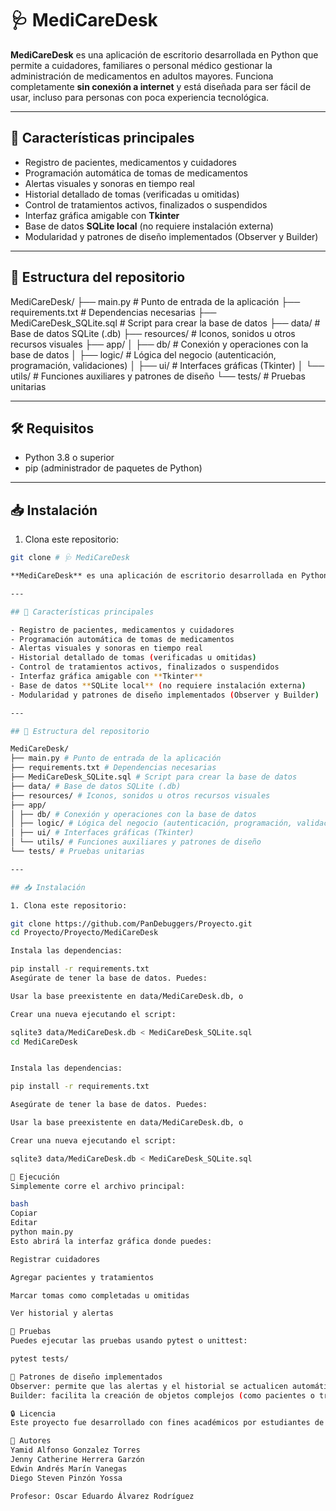 # 🩺 MediCareDesk

**MediCareDesk** es una aplicación de escritorio desarrollada en Python que permite a cuidadores, familiares o personal médico gestionar la administración de medicamentos en adultos mayores. Funciona completamente **sin conexión a internet** y está diseñada para ser fácil de usar, incluso para personas con poca experiencia tecnológica.

---

## 📌 Características principales

- Registro de pacientes, medicamentos y cuidadores
- Programación automática de tomas de medicamentos
- Alertas visuales y sonoras en tiempo real
- Historial detallado de tomas (verificadas u omitidas)
- Control de tratamientos activos, finalizados o suspendidos
- Interfaz gráfica amigable con **Tkinter**
- Base de datos **SQLite local** (no requiere instalación externa)
- Modularidad y patrones de diseño implementados (Observer y Builder)

---

## 🧱 Estructura del repositorio

MediCareDesk/
├── main.py # Punto de entrada de la aplicación
├── requirements.txt # Dependencias necesarias
├── MediCareDesk_SQLite.sql # Script para crear la base de datos
├── data/ # Base de datos SQLite (.db)
├── resources/ # Iconos, sonidos u otros recursos visuales
├── app/
│ ├── db/ # Conexión y operaciones con la base de datos
│ ├── logic/ # Lógica del negocio (autenticación, programación, validaciones)
│ ├── ui/ # Interfaces gráficas (Tkinter)
│ └── utils/ # Funciones auxiliares y patrones de diseño
└── tests/ # Pruebas unitarias


---

## 🛠️ Requisitos

- Python 3.8 o superior
- pip (administrador de paquetes de Python)

---

## 📥 Instalación

1. Clona este repositorio:

```bash
git clone # 🩺 MediCareDesk

**MediCareDesk** es una aplicación de escritorio desarrollada en Python que permite a cuidadores, familiares o personal médico gestionar la administración de medicamentos en adultos mayores. Funciona completamente **sin conexión a internet** y está diseñada para ser fácil de usar, incluso para personas con poca experiencia tecnológica.

---

## 📌 Características principales

- Registro de pacientes, medicamentos y cuidadores
- Programación automática de tomas de medicamentos
- Alertas visuales y sonoras en tiempo real
- Historial detallado de tomas (verificadas u omitidas)
- Control de tratamientos activos, finalizados o suspendidos
- Interfaz gráfica amigable con **Tkinter**
- Base de datos **SQLite local** (no requiere instalación externa)
- Modularidad y patrones de diseño implementados (Observer y Builder)

---

## 🧱 Estructura del repositorio

MediCareDesk/
├── main.py # Punto de entrada de la aplicación
├── requirements.txt # Dependencias necesarias
├── MediCareDesk_SQLite.sql # Script para crear la base de datos
├── data/ # Base de datos SQLite (.db)
├── resources/ # Iconos, sonidos u otros recursos visuales
├── app/
│ ├── db/ # Conexión y operaciones con la base de datos
│ ├── logic/ # Lógica del negocio (autenticación, programación, validaciones)
│ ├── ui/ # Interfaces gráficas (Tkinter)
│ └── utils/ # Funciones auxiliares y patrones de diseño
└── tests/ # Pruebas unitarias

---

## 📥 Instalación

1. Clona este repositorio:

git clone https://github.com/PanDebuggers/Proyecto.git
cd Proyecto/Proyecto/MediCareDesk

Instala las dependencias:

pip install -r requirements.txt
Asegúrate de tener la base de datos. Puedes:

Usar la base preexistente en data/MediCareDesk.db, o

Crear una nueva ejecutando el script:

sqlite3 data/MediCareDesk.db < MediCareDesk_SQLite.sql
cd MediCareDesk


Instala las dependencias:

pip install -r requirements.txt

Asegúrate de tener la base de datos. Puedes:

Usar la base preexistente en data/MediCareDesk.db, o

Crear una nueva ejecutando el script:

sqlite3 data/MediCareDesk.db < MediCareDesk_SQLite.sql

🚀 Ejecución
Simplemente corre el archivo principal:

bash
Copiar
Editar
python main.py
Esto abrirá la interfaz gráfica donde puedes:

Registrar cuidadores

Agregar pacientes y tratamientos

Marcar tomas como completadas u omitidas

Ver historial y alertas

🧪 Pruebas
Puedes ejecutar las pruebas usando pytest o unittest:

pytest tests/

🧠 Patrones de diseño implementados
Observer: permite que las alertas y el historial se actualicen automáticamente cuando ocurre un evento (por ejemplo, marcar una toma).
Builder: facilita la creación de objetos complejos (como pacientes o tratamientos) desde formularios paso a paso.

🔒 Licencia
Este proyecto fue desarrollado con fines académicos por estudiantes de la Universidad Nacional de Colombia, curso de Ingeniería de Software. Está disponible bajo la licencia MIT.

🙌 Autores
Yamid Alfonso Gonzalez Torres
Jenny Catherine Herrera Garzón
Edwin Andrés Marín Vanegas
Diego Steven Pinzón Yossa

Profesor: Oscar Eduardo Álvarez Rodríguez

